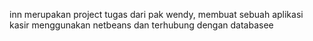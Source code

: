 inn merupakan project tugas dari pak wendy, membuat sebuah aplikasi kasir menggunakan netbeans dan terhubung dengan databasee
